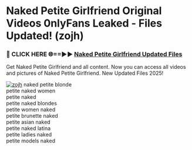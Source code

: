 # Naked Petite Girlfriend Original Videos 0nlyFans Leaked - Files Updated! (zojh)

<h3>🔴 CLICK HERE 🌐==►► <a href="https://tinyurl.com/up5wt9bj" rel="nofollow">Naked Petite Girlfriend Updated Files</a></h3>

Get Naked Petite Girlfriend and all content. Now you can access all videos and pictures of Naked Petite Girlfriend. New Updated Files 2025!

[![zojh](https://i.imgur.com/ABiUzMV.gif)](https://tinyurl.com/up5wt9bj)
naked petite blonde<br>
petite naked women<br>
petite naked<br>
petite naked blondes<br>
petite women naked<br>
petite brunette naked<br>
petite asian naked<br>
petite naked latina<br>
petite ladies naked<br>
petite models naked